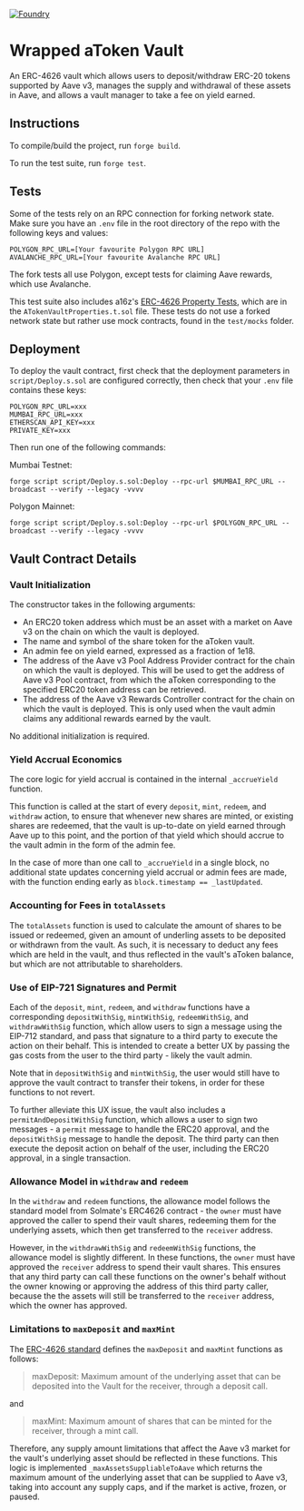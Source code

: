 [![Foundry][foundry-badge]][foundry]

[foundry]: https://getfoundry.sh/
[foundry-badge]: https://img.shields.io/badge/Built%20with-Foundry-FFDB1C.svg

# Wrapped aToken Vault

An ERC-4626 vault which allows users to deposit/withdraw ERC-20 tokens supported by Aave v3, manages the supply and withdrawal of these assets in Aave, and allows a vault manager to take a fee on yield earned.

## Instructions

To compile/build the project, run `forge build`.

To run the test suite, run `forge test`.

## Tests

Some of the tests rely on an RPC connection for forking network state. Make sure you have an `.env` file in the root directory of the repo with the following keys and values:

```
POLYGON_RPC_URL=[Your favourite Polygon RPC URL]
AVALANCHE_RPC_URL=[Your favourite Avalanche RPC URL]
```

The fork tests all use Polygon, except tests for claiming Aave rewards, which use Avalanche. 

This test suite also includes a16z's [ERC-4626 Property Tests](https://a16zcrypto.com/generalized-property-tests-for-erc4626-vaults/), which are in the `ATokenVaultProperties.t.sol` file. These tests do not use a forked network state but rather use mock contracts, found in the `test/mocks` folder.

## Deployment

To deploy the vault contract, first check that the deployment parameters in `script/Deploy.s.sol` are configured correctly, then check that your `.env` file contains these keys:

```
POLYGON_RPC_URL=xxx
MUMBAI_RPC_URL=xxx
ETHERSCAN_API_KEY=xxx
PRIVATE_KEY=xxx
```

Then run one of the following commands:

Mumbai Testnet:

`forge script script/Deploy.s.sol:Deploy --rpc-url $MUMBAI_RPC_URL --broadcast --verify --legacy -vvvv`

Polygon Mainnet:

`forge script script/Deploy.s.sol:Deploy --rpc-url $POLYGON_RPC_URL --broadcast --verify --legacy -vvvv`


## Vault Contract Details

### Vault Initialization

The constructor takes in the following arguments:

- An ERC20 token address which must be an asset with a market on Aave v3 on the chain on which the vault is deployed.
- The name and symbol of the share token for the aToken vault.
- An admin fee on yield earned, expressed as a fraction of 1e18.
- The address of the Aave v3 Pool Address Provider contract for the chain on which the vault is deployed. This will be used to get the address of Aave v3 Pool contract, from which the aToken corresponding to the specified ERC20 token address can be retrieved.
- The address of the Aave v3 Rewards Controller contract for the chain on which the vault is deployed. This is only used when the vault admin claims any additional rewards earned by the vault.

No additional initialization is required.

### Yield Accrual Economics

The core logic for yield accrual is contained in the internal `_accrueYield` function.

This function is called at the start of every `deposit`, `mint`, `redeem`, and `withdraw` action, to ensure that whenever new shares are minted, or existing shares are redeemed, that the vault is up-to-date on yield earned through Aave up to this point, and the portion of that yield which should accrue to the vault admin in the form of the admin fee.

In the case of more than one call to `_accrueYield` in a single block, no additional state updates concerning yield accrual or admin fees are made, with the function ending early as `block.timestamp == _lastUpdated`.

### Accounting for Fees in `totalAssets`

The `totalAssets` function is used to calculate the amount of shares to be issued or redeemed, given an amount of underling assets to be deposited or withdrawn from the vault. As such, it is necessary to deduct any fees which are held in the vault, and thus reflected in the vault's aToken balance, but which are not attributable to shareholders.

### Use of EIP-721 Signatures and Permit

Each of the `deposit`, `mint`, `redeem`, and `withdraw` functions have a corresponding `depositWithSig`, `mintWithSig`, `redeemWithSig`, and `withdrawWithSig` function, which allow users to sign a message using the EIP-712 standard, and pass that signature to a third party to execute the action on their behalf. This is intended to create a better UX by passing the gas costs from the user to the third party - likely the vault admin.

Note that in `depositWithSig` and `mintWithSig`, the user would still have to approve the vault contract to transfer their tokens, in order for these functions to not revert.

To further alleviate this UX issue, the vault also includes a `permitAndDepositWithSig` function, which allows a user to sign two messages - a `permit` message to handle the ERC20 approval, and the `depositWithSig` message to handle the deposit. The third party can then execute the deposit action on behalf of the user, including the ERC20 approval, in a single transaction.

### Allowance Model in `withdraw` and `redeem`

In the `withdraw` and `redeem` functions, the allowance model follows the standard model from Solmate's ERC4626 contract - the `owner` must have approved the caller to spend their vault shares, redeeming them for the underlying assets, which then get transferred to the `receiver` address.

However, in the `withdrawWithSig` and `redeemWithSig` functions, the allowance model is slightly different. In these functions, the `owner` must have approved the `receiver` address to spend their vault shares. This ensures that any third party can call these functions on the owner's behalf without the owner knowing or approving the address of this third party caller, because the the assets will still be transferred to the `receiver` address, which the owner has approved.

### Limitations to `maxDeposit` and `maxMint`

The [ERC-4626 standard](https://eips.ethereum.org/EIPS/eip-4626) defines the `maxDeposit` and `maxMint` functions as follows:


> maxDeposit: Maximum amount of the underlying asset that can be deposited into the Vault for the receiver, through a deposit call.

and

> maxMint: Maximum amount of shares that can be minted for the receiver, through a mint call.

Therefore, any supply amount limitations that affect the Aave v3 market for the vault's underlying asset should be reflected in these functions. This logic is implemented `_maxAssetsSuppliableToAave` which returns the maximum amount of the underlying asset that can be supplied to Aave v3, taking into account any supply caps, and if the market is active, frozen, or paused.